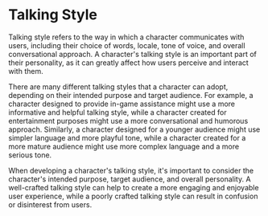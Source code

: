 # Talking Style

Talking style refers to the way in which a character communicates with users, including their choice of words, locale, tone of voice, and overall conversational approach. A character's talking style is an important part of their personality, as it can greatly affect how users perceive and interact with them.

There are many different talking styles that a character can adopt, depending on their intended purpose and target audience. For example, a character designed to provide in-game assistance might use a more informative and helpful talking style, while a character created for entertainment purposes might use a more conversational and humorous approach. Similarly, a character designed for a younger audience might use simpler language and more playful tone, while a character created for a more mature audience might use more complex language and a more serious tone.

When developing a character's talking style, it's important to consider the character's intended purpose, target audience, and overall personality. A well-crafted talking style can help to create a more engaging and enjoyable user experience, while a poorly crafted talking style can result in confusion or disinterest from users.
